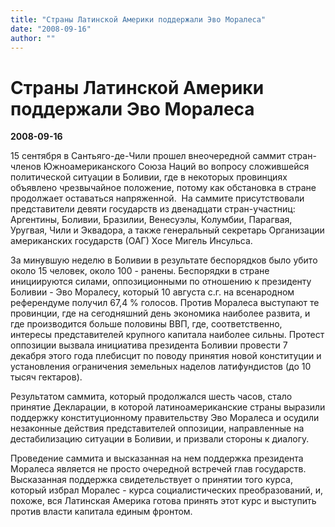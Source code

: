 ```yaml
---
title: "Страны Латинской Америки поддержали Эво Моралеса"
date: "2008-09-16"
author: ""
---
```


# Страны Латинской Америки поддержали Эво Моралеса

**2008-09-16** 

15 сентября в Сантьяго-де-Чили прошел внеочередной саммит стран-членов Южноамериканского Союза Наций во вопросу сложившейся политической ситуации в Боливии, где в некоторых провинциях объявлено чрезвычайное положение, потому как обстановка в стране продолжает оставаться напряженной.  На саммите присутствовали представители девяти государств из двенадцати стран-участниц: Аргентины, Боливии, Бразилии, Венесуэлы, Колумбии, Парагвая, Уругвая, Чили и Эквадора, а также генеральный секретарь Организации американских государств (ОАГ) Хосе Мигель Инсульса.

За минувшую неделю в Боливии в результате беспорядков было убито около 15 человек, около 100 - ранены. Беспорядки в стране инициируются силами, оппозиционными по отношению к президенту Боливии - Эво Моралесу, который 10 августа с.г. на всенародном референдуме получил 67,4 % голосов. Против Моралеса выступают те провинции, где на сегодняшний день экономика наиболее развита, и где производится больше половины ВВП, где, соответственно, интересы представителей крупного капитала наиболее сильны. Протест оппозиции вызвала инициатива президента Боливии провести 7 декабря этого года плебисцит по поводу принятия новой конституции и установления ограничения земельных наделов латифундистов (до 10 тысяч гектаров).

Результатом саммита, который продолжался шесть часов, стало принятие Декларации, в которой латиноамериканские страны выразили поддержку конституционному правительству Эво Моралеса и осудили незаконные действия представителей оппозиции, направленные на дестабилизацию ситуации в Боливии, и призвали стороны к диалогу.

Проведение саммита и высказанная на нем поддержка президента Моралеса является не просто очередной встречей глав государств. Высказанная поддержка свидетельствует о принятии того курса, который избрал Моралес - курса социалистических преобразований, и, похоже, вся Латинская Америка готова принять этот курс и выступить против власти капитала единым фронтом.